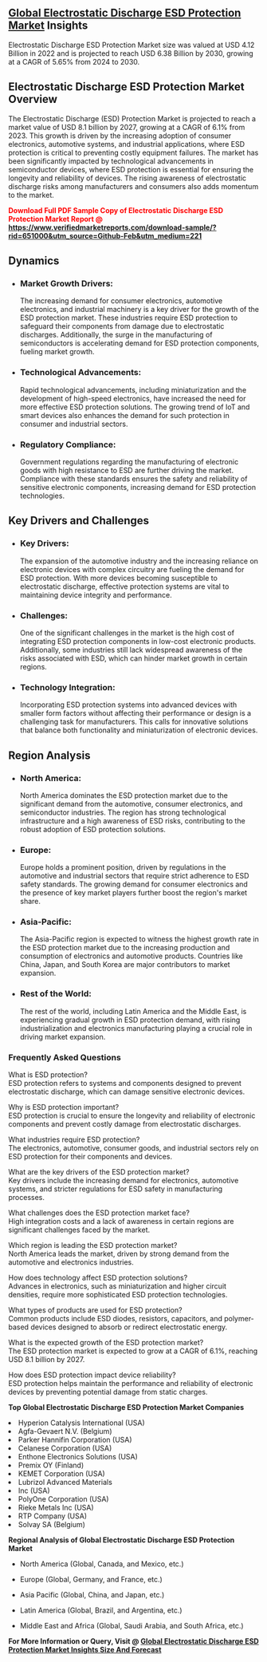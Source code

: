 <h2><a href="https://www.verifiedmarketreports.com/download-sample/?rid=651000&amp;utm_source=Github&amp;utm_medium=221" target="_blank">Global Electrostatic Discharge ESD Protection Market</a> Insights</h2><p>Electrostatic Discharge ESD Protection Market size was valued at USD 4.12 Billion in 2022 and is projected to reach USD 6.38 Billion by 2030, growing at a CAGR of 5.65% from 2024 to 2030.</p><p> <h2>Electrostatic Discharge ESD Protection Market Overview</h2> <p>The Electrostatic Discharge (ESD) Protection Market is projected to reach a market value of USD 8.1 billion by 2027, growing at a CAGR of 6.1% from 2023. This growth is driven by the increasing adoption of consumer electronics, automotive systems, and industrial applications, where ESD protection is critical to preventing costly equipment failures. The market has been significantly impacted by technological advancements in semiconductor devices, where ESD protection is essential for ensuring the longevity and reliability of devices. The rising awareness of electrostatic discharge risks among manufacturers and consumers also adds momentum to the market. </p> <p><strong><p><span class=""><span style="color: #ff0000;"><strong>Download Full PDF Sample Copy of Electrostatic Discharge ESD Protection Market Report</strong> @ </span><a href="https://www.verifiedmarketreports.com/download-sample/?rid=651000&amp;utm_source=Github-Feb&amp;utm_medium=221" target="_blank">https://www.verifiedmarketreports.com/download-sample/?rid=651000&amp;utm_source=Github-Feb&amp;utm_medium=221</a></span></p></strong></p> <h2>Dynamics</h2> <ul> <li><h3>Market Growth Drivers:</h3> The increasing demand for consumer electronics, automotive electronics, and industrial machinery is a key driver for the growth of the ESD protection market. These industries require ESD protection to safeguard their components from damage due to electrostatic discharges. Additionally, the surge in the manufacturing of semiconductors is accelerating demand for ESD protection components, fueling market growth.</li> <li><h3>Technological Advancements:</h3> Rapid technological advancements, including miniaturization and the development of high-speed electronics, have increased the need for more effective ESD protection solutions. The growing trend of IoT and smart devices also enhances the demand for such protection in consumer and industrial sectors.</li> <li><h3>Regulatory Compliance:</h3> Government regulations regarding the manufacturing of electronic goods with high resistance to ESD are further driving the market. Compliance with these standards ensures the safety and reliability of sensitive electronic components, increasing demand for ESD protection technologies.</li> </ul> <h2>Key Drivers and Challenges</h2> <ul> <li><h3>Key Drivers:</h3> The expansion of the automotive industry and the increasing reliance on electronic devices with complex circuitry are fueling the demand for ESD protection. With more devices becoming susceptible to electrostatic discharge, effective protection systems are vital to maintaining device integrity and performance.</li> <li><h3>Challenges:</h3> One of the significant challenges in the market is the high cost of integrating ESD protection components in low-cost electronic products. Additionally, some industries still lack widespread awareness of the risks associated with ESD, which can hinder market growth in certain regions.</li> <li><h3>Technology Integration:</h3> Incorporating ESD protection systems into advanced devices with smaller form factors without affecting their performance or design is a challenging task for manufacturers. This calls for innovative solutions that balance both functionality and miniaturization of electronic devices.</li> </ul> <h2>Region Analysis</h2> <ul> <li><h3>North America:</h3> North America dominates the ESD protection market due to the significant demand from the automotive, consumer electronics, and semiconductor industries. The region has strong technological infrastructure and a high awareness of ESD risks, contributing to the robust adoption of ESD protection solutions.</li> <li><h3>Europe:</h3> Europe holds a prominent position, driven by regulations in the automotive and industrial sectors that require strict adherence to ESD safety standards. The growing demand for consumer electronics and the presence of key market players further boost the region's market share.</li> <li><h3>Asia-Pacific:</h3> The Asia-Pacific region is expected to witness the highest growth rate in the ESD protection market due to the increasing production and consumption of electronics and automotive products. Countries like China, Japan, and South Korea are major contributors to market expansion.</li> <li><h3>Rest of the World:</h3> The rest of the world, including Latin America and the Middle East, is experiencing gradual growth in ESD protection demand, with rising industrialization and electronics manufacturing playing a crucial role in driving market expansion.</li> </ul> <h3>Frequently Asked Questions</h3> <p>What is ESD protection? <br> ESD protection refers to systems and components designed to prevent electrostatic discharge, which can damage sensitive electronic devices.</p> <p>Why is ESD protection important? <br> ESD protection is crucial to ensure the longevity and reliability of electronic components and prevent costly damage from electrostatic discharges.</p> <p>What industries require ESD protection? <br> The electronics, automotive, consumer goods, and industrial sectors rely on ESD protection for their components and devices.</p> <p>What are the key drivers of the ESD protection market? <br> Key drivers include the increasing demand for electronics, automotive systems, and stricter regulations for ESD safety in manufacturing processes.</p> <p>What challenges does the ESD protection market face? <br> High integration costs and a lack of awareness in certain regions are significant challenges faced by the market.</p> <p>Which region is leading the ESD protection market? <br> North America leads the market, driven by strong demand from the automotive and electronics industries.</p> <p>How does technology affect ESD protection solutions? <br> Advances in electronics, such as miniaturization and higher circuit densities, require more sophisticated ESD protection technologies.</p> <p>What types of products are used for ESD protection? <br> Common products include ESD diodes, resistors, capacitors, and polymer-based devices designed to absorb or redirect electrostatic energy.</p> <p>What is the expected growth of the ESD protection market? <br> The ESD protection market is expected to grow at a CAGR of 6.1%, reaching USD 8.1 billion by 2027.</p> <p>How does ESD protection impact device reliability? <br> ESD protection helps maintain the performance and reliability of electronic devices by preventing potential damage from static charges.</p> </p><p><strong>Top Global Electrostatic Discharge ESD Protection Market Companies</strong></p><div data-test-id=""><p><li>Hyperion Catalysis International (USA)</li><li> Agfa-Gevaert N.V. (Belgium)</li><li> Parker Hannifin Corporation (USA)</li><li> Celanese Corporation (USA)</li><li> Enthone Electronics Solutions (USA)</li><li> Premix OY (Finland)</li><li> KEMET Corporation (USA)</li><li> Lubrizol Advanced Materials</li><li> Inc (USA)</li><li> PolyOne Corporation (USA)</li><li> Rieke Metals Inc (USA)</li><li> RTP Company (USA)</li><li> Solvay SA (Belgium)</li></p><div><strong>Regional Analysis of&nbsp;Global Electrostatic Discharge ESD Protection Market</strong></div><ul><li dir="ltr"><p dir="ltr">North America&nbsp;(Global, Canada, and Mexico, etc.)</p></li><li dir="ltr"><p dir="ltr">Europe (Global, Germany, and France, etc.)</p></li><li dir="ltr"><p dir="ltr">Asia Pacific&nbsp;(Global, China, and Japan, etc.)</p></li><li dir="ltr"><p dir="ltr">Latin America&nbsp;(Global, Brazil, and Argentina, etc.)</p></li><li dir="ltr">Middle East and Africa&nbsp;(Global, Saudi Arabia, and South Africa, etc.)</li></ul><p><strong>For More Information or Query, Visit @&nbsp;</strong><strong><a href="https://www.verifiedmarketreports.com/product/electrostatic-discharge-esd-protection-market/?utm_source=Github&amp;utm_medium=221" target="_blank">Global Electrostatic Discharge ESD Protection Market Insights Size And Forecast</a></strong></p></div>
